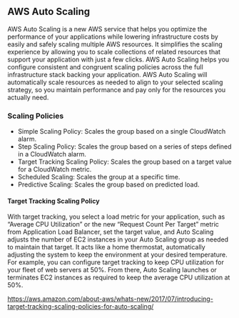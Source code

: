 ## AWS Auto Scaling

AWS Auto Scaling is a new AWS service that helps you optimize the performance of your applications while lowering infrastructure costs by easily and safely scaling multiple AWS resources. It simplifies the scaling experience by allowing you to scale collections of related resources that support your application with just a few clicks. AWS Auto Scaling helps you configure consistent and congruent scaling policies across the full infrastructure stack backing your application. AWS Auto Scaling will automatically scale resources as needed to align to your selected scaling strategy, so you maintain performance and pay only for the resources you actually need.

### Scaling Policies

- Simple Scaling Policy: Scales the group based on a single CloudWatch alarm.
- Step Scaling Policy: Scales the group based on a series of steps defined in a CloudWatch alarm.
- Target Tracking Scaling Policy: Scales the group based on a target value for a CloudWatch metric.
- Scheduled Scaling: Scales the group at a specific time.
- Predictive Scaling: Scales the group based on predicted load.

#### Target Tracking Scaling Policy

With target tracking, you select a load metric for your application, such as “Average CPU Utilization” or the new “Request Count Per Target” metric from Application Load Balancer, set the target value, and Auto Scaling adjusts the number of EC2 instances in your Auto Scaling group as needed to maintain that target. It acts like a home thermostat, automatically adjusting the system to keep the environment at your desired temperature. For example, you can configure target tracking to keep CPU utilization for your fleet of web servers at 50%. From there, Auto Scaling launches or terminates EC2 instances as required to keep the average CPU utilization at 50%.

https://aws.amazon.com/about-aws/whats-new/2017/07/introducing-target-tracking-scaling-policies-for-auto-scaling/